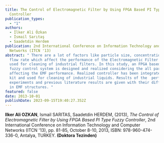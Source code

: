 ```yaml
---
title: The Control of Electromagnetic Filter by Using FPGA Based PI Type Fuzzy
  Controller
publication_types:
  - "1"
authors:
  - İlker Ali Özkan
  - İsmail Sarıtaş
  - Saadetdin Herdem
publication: 2nd International Conference on Information Technology and Computer
  Networks (ITCN '13)
abstract: " There are a lot of factors like particle size, concentration and
  flow rate which affect the performance of the Electromagnetic Filter (EMF)
  used for cleaning of industrial filters. In this study, an FPGA based PI type
  fuzzy control system is designed and realized considering the all parameters
  affecting the EMF performance. Realized controller has been integrated in EMF
  kit and used for cleaning of industrial liquids. Results of the  performed
  experiments and previous literature results are given with their differences
  in EMF structures. "
featured: false
date: 2013-10-01
publishDate: 2023-09-15T19:40:27.352Z
---
```

**Ilker Ali OZKAN**, Ismail SARITAS, Saadetdin HERDEM, (2013), *The Control of Electromagnetic Filter by Using FPGA Based PI Type Fuzzy Controller*, 2nd International Conference on Information Technology and Computer Networks (ITCN '13), pp. 81-85, October 8-10, 2013, ISBN: 978-960-474-336-0, Antalya, TURKEY. **(Doktora Tezinden)**